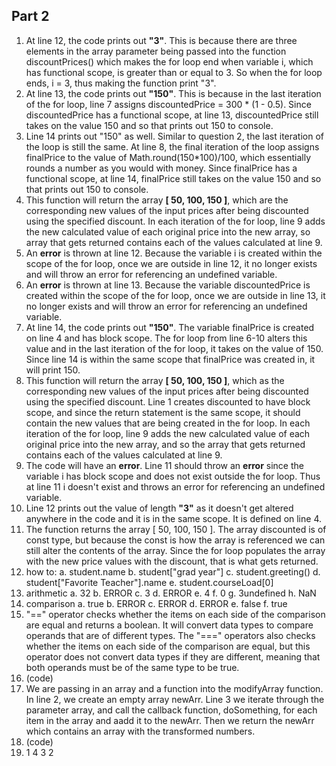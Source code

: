 ## Part 2

1. At line 12, the code prints out **"3"**. This is because there are three elements in the array parameter being passed into the function discountPrices() which makes the for loop end when variable i, which has functional scope, is greater than or equal to 3. So when the for loop ends, i = 3, thus making the function print "3". 
2. At line 13, the code prints out **"150"**. This is because in the last iteration of the for loop, line 7 assigns discountedPrice = 300 * (1 - 0.5). Since discountedPrice has a functional scope, at line 13, discountedPrice still takes on the value 150 and so that prints out 150 to console. 
3. Line 14 prints out "150" as well. Similar to question 2, the last iteration of the loop is still the same. At line 8, the final iteration of the loop assigns finalPrice to the value of Math.round(150*100)/100, which essentially rounds a number as you would with money. Since finalPrice has a functional scope, at line 14, finalPrice still takes on the value 150 and so that prints out 150 to console. 
4. This function will return the array **[ 50, 100, 150 ]**, which are the corresponding new values of the input prices after being discounted using the specified discount. In each iteration of the for loop, line 9 adds the new calculated value of each original price into the new array, so array that gets returned contains each of the values calculated at line 9. 
5. An **error** is thrown at line 12. Because the variable i is created within the scope of the for loop, once we are outside in line 12, it no longer exists and will throw an error for referencing an undefined variable. 
6. An **error** is thrown at line 13. Because the variable discountedPrice is created within the scope of the for loop, once we are outside in line 13, it no longer exists and will throw an error for referencing an undefined variable. 
7. At line 14, the code prints out **"150"**. The variable finalPrice is created on line 4 and has block scope. The for loop from line 6-10 alters this value and in the last iteration of the for loop, it takes on the value of 150. Since line 14 is within the same scope that finalPrice was created in, it will print 150. 
8. This function will return the array **[ 50, 100, 150 ]**, which as the corresponding new values of the input prices after being discounted using the specified discount. Line 1 creates discounted to have block scope, and since the return statement is the same scope, it should contain the new values that are being created in the for loop. In each iteration of the for loop, line 9 adds the new calculated value of each original price into the new array, and so the array that gets returned contains each of the values calculated at line 9. 
9. The code will have an **error**. Line 11 should throw an **error** since the variable i has block scope and does not exist outside the for loop. Thus at line 11 i doesn't exist and throws an error for referencing an undefined variable. 
10. Line 12 prints out the value of length **"3"** as it doesn't get altered anywhere in the code and it is in the same scope. It is defined on line 4. 
11. The function returns the array [ 50, 100, 150 ]. The array discounted is of const type, but because the const is how the array is referenced we can still alter the contents of the array. Since the for loop populates the array with the new price values with the discount, that is what gets returned. 
12. how to:
    a. student.name
    b. student["grad year"]
    c. student.greeting()
    d. student["Favorite Teacher"].name
    e. student.courseLoad[0]
13. arithmetic
    a. 32
    b. ERROR
    c. 3
    d. ERROR
    e. 4
    f. 0
    g. 3undefined
    h. NaN
14. comparison
    a. true
    b. ERROR
    c. ERROR
    d. ERROR
    e. false
    f. true
15. "==" operator checks whether the items on each side of the comparison are equal and returns a boolean. It will convert data types to compare operands that are of different types. The "===" operators also checks whether the items on each side of the comparison are equal, but this operator does not convert data types if they are different, meaning that both operands must be of the same type to be true. 
16. (code)
17. We are passing in an array and a function into the modifyArray function. In line 2, we create an empty array newArr. Line 3 we iterate through the parameter array, and call the callback function, doSomething, for each item in the array and aadd it to the newArr. Then we return the newArr which contains an array with the transformed numbers. 
18. (code)
19. 1
    4
    3
    2
    